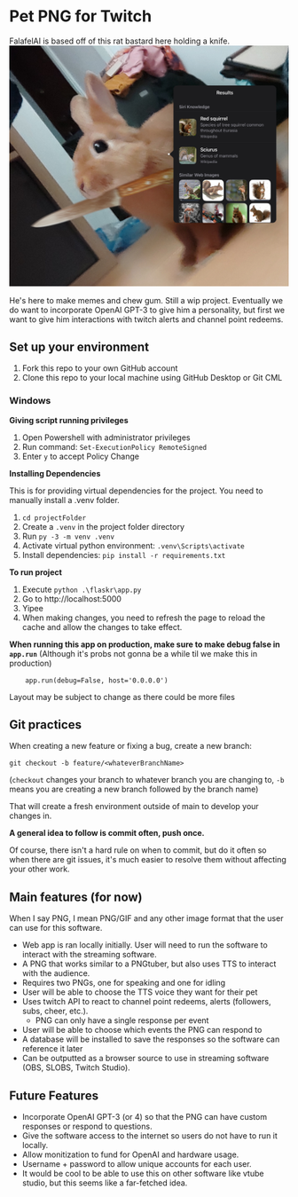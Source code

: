 
# Pet PNG for Twitch
FalafelAI is based off of this rat bastard here holding a knife.
![Alt text](flaskr/static/IMG_7847.png)

He's here to make memes and chew gum. Still a wip project. Eventually we do want to incorporate OpenAI GPT-3 to give him a personality, but first we want to give him interactions with twitch alerts and channel point redeems.

## Set up your environment

1. Fork this repo to your own GitHub account
2. Clone this repo to your local machine using GitHub Desktop or Git CML

### **Windows**

**Giving script running privileges**

1. Open Powershell with administrator privileges
2. Run command: `Set-ExecutionPolicy RemoteSigned`
3. Enter `y` to accept Policy Change


**Installing Dependencies**

This is for providing virtual dependencies for the project. You need to manually install a .venv folder.
1. `cd projectFolder`
2. Create a `.venv` in the project folder directory
3. Run `py -3 -m venv .venv`
4. Activate virtual python environment: `.venv\Scripts\activate`
5. Install dependencies: `pip install -r requirements.txt`

**To run project**
1. Execute `python .\flaskr\app.py`
2. Go to http://localhost:5000
3. Yipee
4. When making changes, you need to refresh the page to reload the cache and allow the changes to take effect.

**When running this app on production, make sure to make debug false in `app.run`**
(Although it's probs not gonna be a while til we make this in production)
```if __name__ == "__main__":
    app.run(debug=False, host='0.0.0.0')
```

Layout may be subject to change as there could be more files

## Git practices
When creating a new feature or fixing a bug, create a new branch:
```
git checkout -b feature/<whateverBranchName>
```
(`checkout` changes your branch to whatever branch you are changing to, `-b` means you are creating a new branch followed by the branch name)

That will create a fresh environment outside of main to develop your changes in.

**A general idea to follow is commit often, push once.**

Of course, there isn't a hard rule on when to commit, but do it often so when there are git issues, it's much easier to resolve them without affecting your other work.


## Main features (for now)
When I say PNG, I mean PNG/GIF and any other image format that the user can use for this software.
- Web app is ran locally initially. User will need to run the software to interact with the streaming software.
- A PNG that works similar to a PNGtuber, but also uses TTS to interact with the audience.
- Requires two PNGs, one for speaking and one for idling
- User will be able to choose the TTS voice they want for their pet
- Uses twitch API to react to channel point redeems, alerts (followers, subs, cheer, etc.).
    - PNG can only have a single response per event
- User will be able to choose which events the PNG can respond to
- A database will be installed to save the responses so the software can reference it later
- Can be outputted as a browser source to use in streaming software (OBS, SLOBS, Twitch Studio).

## Future Features
- Incorporate OpenAI GPT-3 (or 4) so that the PNG can have custom responses or respond to questions.
- Give the software access to the internet so users do not have to run it locally.
- Allow monitization to fund for OpenAI and hardware usage.
- Username + password to allow unique accounts for each user.
- It would be cool to be able to use this on other software like vtube studio, but this seems like a far-fetched idea.